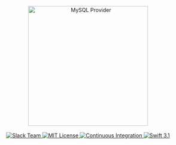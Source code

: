 <p align="center">
    <img src="https://cloud.githubusercontent.com/assets/1977704/24652978/2f18b40a-1934-11e7-99f8-b6ab71257f87.png" width="320" alt="MySQL Provider">
    <br>
    <br>
    <a href="http://vapor.team">
        <img src="http://vapor.team/badge.svg" alt="Slack Team">
    </a>
    <a href="LICENSE">
        <img src="http://img.shields.io/badge/license-MIT-brightgreen.svg" alt="MIT License">
    </a>
    <a href="https://circleci.com/gh/vapor/fluent-validators">
        <img src="https://circleci.com/gh/vapor/fluent-validators.svg?style=shield" alt="Continuous Integration">
    </a>
    <a href="https://swift.org">
        <img src="http://img.shields.io/badge/swift-3.1-brightgreen.svg" alt="Swift 3.1">
    </a>
</center>
